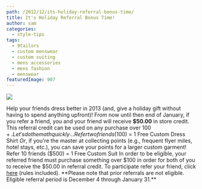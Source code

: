```yaml
---
path: /2012/12/its-holiday-referral-bonus-time/
title: It's Holiday Referral Bonus Time!
author: sam
categories: 
  - style-tips
tags: 
  - 9tailors
  - custom menswear
  - custom suiting
  - mens accessories
  - mens fashion
  - menswear
featuredImage: 907
---
```

[![](http://3.bp.blogspot.com/-QxscrQHo4bw/UL98vf4tZjI/AAAAAAAANLA/0xkhzFs9ZFs/s640/refer_main_201212.jpg)](http://3.bp.blogspot.com/-QxscrQHo4bw/UL98vf4tZjI/AAAAAAAANLA/0xkhzFs9ZFs/s1600/refer_main_201212.jpg)

Help your friends dress better in 2013 (and, give a holiday gift without having to spend anything upfront)! From now until then end of January, if you refer a friend, you and your friend will receive **$50.00** in store credit. This referral credit can be used on any purchase over $100+. Let's do the math quickly... Refer two friends ($100) = 1 Free Custom Dress Shirt _Or_, if you're the master at collecting points (e.g., frequent flyer miles, hotel stays, etc.), you can save your points for a larger custom garment! Refer 10 friends ($500) = 1 Free Custom Suit In order to be eligible, your referred friend must purchase something over $100 in order for both of you to receive the $50.00 in referral credit. To participate refer your friend, click [here](https://docs.google.com/spreadsheet/viewform?formkey=dGlnX1RsVHBNZVp4TlNqZkFsQ0FtZmc6MA#gid=0) (rules included). \*\*Please note that prior referrals are not eligible. Eligible referral period is December 4 through January 31.\*\*